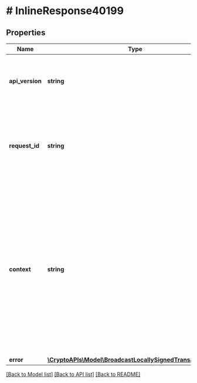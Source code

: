# # InlineResponse40199

## Properties

Name | Type | Description | Notes
------------ | ------------- | ------------- | -------------
**api_version** | **string** | Specifies the version of the API that incorporates this endpoint. |
**request_id** | **string** | Defines the ID of the request. The &#x60;requestId&#x60; is generated by Crypto APIs and it&#39;s unique for every request. |
**context** | **string** | In batch situations the user can use the context to correlate responses with requests. This property is present regardless of whether the response was successful or returned as an error. &#x60;context&#x60; is specified by the user. | [optional]
**error** | [**\CryptoAPIs\Model\BroadcastLocallySignedTransactionE401**](BroadcastLocallySignedTransactionE401.md) |  |

[[Back to Model list]](../../README.md#models) [[Back to API list]](../../README.md#endpoints) [[Back to README]](../../README.md)

